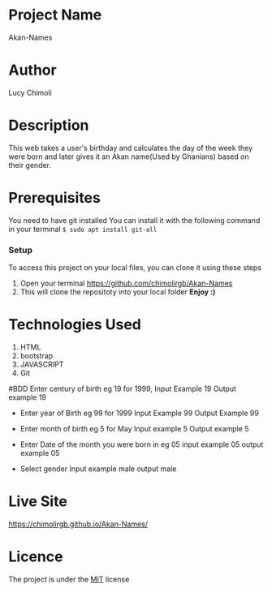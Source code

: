 # Project Name
Akan-Names
# Author
 Lucy Chimoli

# Description
This web takes a user's birthday and calculates the day of the week 
they were born and later gives it an Akan name(Used by Ghanians) based on their gender.

# Prerequisites
You need to have git installed
You can install it with the following command in your terminal
`$ sudo apt install git-all`

### Setup
To access this project on your local files, you can clone it using these steps
1. Open your terminal
https://github.com/chimolirgb/Akan-Names
1. This will clone the repositoty into your local folder
 __Enjoy :)__

# Technologies Used
1. HTML
2. bootstrap
3. JAVASCRIPT
3. Git

#BDD
Enter century of birth eg 19 for 1999,
     Input Example 19
     Output example 19

* Enter year of Birth eg 99 for 1999
     Input Example 99
     Output Example 99

* Enter month of birth eg 5 for May 
    Input example 5
    Output example 5

* Enter Date of the month you were born in eg 05
    input example 05
    output example 05

* Select gender 
    Input example male
    output male

# Live Site
https://chimolirgb.github.io/Akan-Names/

# Licence
The project is under the [MIT](LICENSE) license

